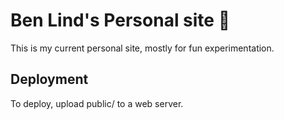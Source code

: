 # Ben Lind's Personal site 🍕

This is my current personal site, mostly for fun experimentation.

## Deployment

To deploy, upload public/ to a web server.
